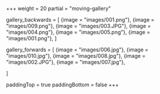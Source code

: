 +++
weight = 20
partial = "moving-gallery"

gallery_backwards = [
  {image = "images/001.png"},
  {image = "images/009.png"},
  {image = "images/003.JPG"},
  {image = "images/004.png"},
  {image = "images/005.png"},
  {image = "images/001.png"},
]

gallery_forwards = [
  {image = "images/006.jpg"},
  {image = "images/010.jpg"},
  {image = "images/008.jpg"},
  {image = "images/002.JPG"},
  {image = "images/007.jpg"},

]

paddingTop = true
paddingBottom = false
+++